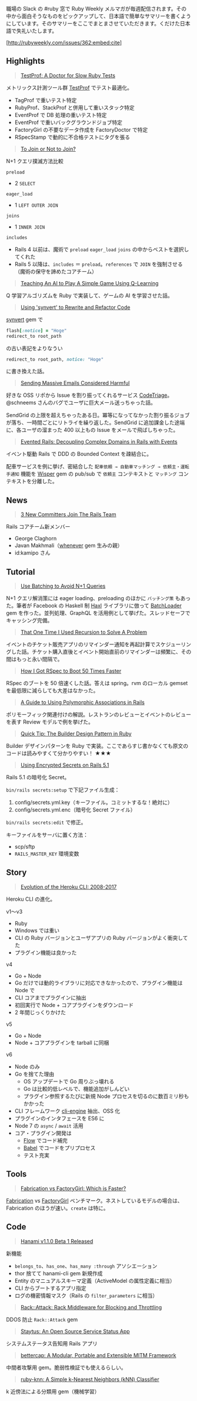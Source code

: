 職場の Slack の #ruby 窓で Ruby Weekly メルマガが毎週配信されます。その中から面白そうなものをピックアップして、日本語で簡単なサマリーを書くようにしています。そのサマリーをここでまとまさせていただきます。くだけた日本語で失礼いたします。

[http://rubyweekly.com/issues/362:embed:cite]

## Highlights

<a name="test-prof"></a>

> [TestProf: A Doctor for Slow Ruby Tests](https://evilmartians.com/chronicles/testprof-a-good-doctor-for-slow-ruby-tests)

メトリックス計測ツール群 [TestProf](https://github.com/palkan/test-prof) でテスト最適化。

- TagProf で重いテスト特定
- RubyProf、StackProf と併用して重いスタック特定
- EventProf で DB 処理の重いテスト特定
- EventProf で重いバックグラウンドジョブ特定
- FactoryGirl の不要なデータ作成を FactoryDoctor で特定
- RSpecStamp で動的に不合格テストにタグを張る

> [To Join or Not to Join?](https://goiabada.blog/to-join-or-not-to-join-an-act-of-includes-f6728fcefea3)

N+1 クエリ撲滅方法比較

`preload`

- 2 `SELECT`

`eager_load`

- 1 `LEFT OUTER JOIN`

`joins`

- 1 `INNER JOIN`

`includes`

- Rails 4 以前は、魔術で `preload` `eager_load` `joins` の中からベストを選択してくれた
- Rails 5 以降は、`includes` ＝ `preload`。`references` で `JOIN` を強制させる（魔術の保守を諦めたコアチーム）

> [Teaching An AI to Play A Simple Game Using Q-Learning](http://www.practicalai.io/teaching-ai-play-simple-game-using-q-learning/)

Q 学習アルゴリズムを Ruby で実装して、ゲームの AI を学習させた話。

> [Using 'synvert' to Rewrite and Refactor Code](https://thomasleecopeland.com/2017/08/15/automating-redirectto-flash-cleanup.html)

[synvert](https://github.com/xinminlabs/synvert) gem で

```ruby
flash[:notice] = "Hoge"
redirect_to root_path
```

の古い表記をよりなうい

```ruby
redirect_to root_path, notice: "Hoge"
```

に書き換えた話。

> [Sending Massive Emails Considered Harmful](https://www.schneems.com/2017/08/15/sending-massive-emails-considered-harmful/)

好きな OSS リポから Issue を割り振ってくれるサービス [CodeTriage](https://www.codetriage.com/)。@schneems さんのバグでユーザに巨大メール送っちゃった話。

SendGrid の上限を超えちゃったある日。冪等になってなかった割り振るジョブが落ち、一時間ごとにリトライを繰り返した。SendGrid に追加課金した途端に、各ユーザの溜まった 400 以上もの Issue をメールで飛ばしちゃった。

> [Evented Rails: Decoupling Complex Domains in Rails with Events](http://blog.carbonfive.com/2017/07/18/evented-rails-decoupling-complex-domains-in-rails-with-domain-events/)

イベント駆動 Rails で DDD の Bounded Context を疎結合に。

配車サービスを例に挙げ、密結合した `配車依頼 → 自動車マッチング → 依頼主・運転手通知` 機能を [Wisper](https://github.com/krisleech/wisper) gem の pub/sub で `依頼主` コンテキストと `マッチング` コンテキストを分離した。

## News

> [3 New Committers Join The Rails Team](http://weblog.rubyonrails.org/2017/8/15/three-new-committers/)

Rails コアチーム新メンバー

- George Claghorn
- Javan Makhmali（[whenever](https://github.com/javan/whenever) gem 生みの親）
- id:kamipo さん

## Tutorial

> [Use Batching to Avoid N+1 Queries](https://engineering.universe.com/batching-a-powerful-way-to-solve-n-1-queries-every-rubyist-should-know-24e20c6e7b94)

N+1 クエリ解消策には eager loading、preloading のほかに `バッチング策` もあった。筆者が Facebook の Haskell 制 [Haxl](https://github.com/facebook/Haxl) ライブラリに倣って [BatchLoader](https://github.com/exAspArk/batch-loader) gem を作った。並列処理、GraphQL を活用例として挙げた。スレッドセーフでキャッシング完備。

> [That One Time I Used Recursion to Solve A Problem](http://blog.arkency.com/that-one-time-i-used-recursion-to-solve-a-problem/)

イベントのチケット販売アプリのリマインダー通知を再起計算でスケジューリングした話。チケット購入直後とイベント開始直前のリマインダーは頻繁に、その間はもっと永い間隔で。

> [How I Got RSpec to Boot 50 Times Faster](https://schwad.github.io/ruby/rails/testing/2017/08/14/50-times-faster-rspec-loading.html)

RSpec のブートを 50 倍速くした話。答えは spring。rvm のローカル gemset を最低限に減らしても大差はなかった。

> [A Guide to Using Polymorphic Associations in Rails](https://semaphoreci.com/blog/2017/08/16/polymorphic-associations-in-rails.html)

ポリモーフィック関連付けの解説。レストランのレビューとイベントのレビューを表す Review モデルで例を挙げた。

> [Quick Tip: The Builder Design Pattern in Ruby](https://medium.com/kkempin/builder-design-pattern-in-ruby-dfa2d557ff1b)

Builder デザインパターンを Ruby で実装。ここであらすじ書かなくても原文のコードは読みやすくて分かりやすい！ ★★★

> [Using Encrypted Secrets on Rails 5.1](https://www.engineyard.com/blog/encrypted-rails-secrets-on-rails-5.1)

Rails 5.1 の暗号化 Secret。

`bin/rails secrets:setup` で下記ファイル生成：

1. config/secrets.yml.key（キーファイル。コミットするな！絶対に）
2. config/secrets.yml.enc（暗号化 Secret ファイル）

`bin/rails secrets:edit` で修正。

キーファイルをサーバに置く方法：

- scp/sftp
- `RAILS_MASTER_KEY` 環境変数

## Story

> [Evolution of the Heroku CLI: 2008-2017](https://blog.heroku.com/evolution-of-heroku-cli-2008-2017)

Heroku CLI の進化。

v1〜v3

- Ruby
- Windows では重い
- CLI の Ruby バージョンとユーザアプリの Ruby バージョンがよく衝突してた
- プラグイン機能は良かった

v4

- Go + Node
- Go だけでは動的ライブラリに対応できなかったので、プラグイン機能は Node で
- CLI コアまでプラグインに抽出
- 初回実行で Node + コアプラグインをダウンロード
- 2 年間じっくりかけた

v5

- Go + Node
- Node + コアプラグインを tarball に同梱

v6

- Node のみ
- Go を捨てた理由
  - OS アップデートで Go 周りぶっ壊れる
  - Go は比較的低レベルで、機能追加がしんどい
  - プラグイン参照するたびに新規 Node プロセスを切るのに数百ミリ秒もかかった
- CLI フレームワーク [cli-engine](https://github.com/heroku/cli-engine) 抽出、OSS 化
- プラグインのインタフェースを ES6 に
- Node 7 の `async` / `await` 活用
- コア・プラグイン開発は
  - [Flow](https://flow.org/) でコード補完
  - [Babel](https://babeljs.io/) でコードをプリプロセス
  - テスト充実

## Tools

> [Fabrication vs FactoryGirl: Which is Faster?](https://ksylvest.com/posts/2017-08-12/fabrication-vs-factorygirl)

[Fabrication](http://www.fabricationgem.org/) vs [FactoryGirl](https://github.com/thoughtbot/factory_girl) ベンチマーク。ネストしているモデルの場合は、Fabrication のほうが速い。`create` は特に。

## Code

<a name="hanami-1-1-0-beta-1"></a>

> [Hanami v1.1.0 Beta 1 Released](http://hanamirb.org/blog/2017/08/11/announcing-hanami-110beta1.html)

新機能

- `belongs_to`、`has_one`、`has_many :through` アソシエーション
- thor 捨てて hanami-cli gem 新規作成
- Entity のマニュアルスキーマ定義（ActiveModel の属性定義に相当）
- CLI からブートするアプリ指定
- ログの機密情報マスク（Rails の `filter_parameters` に相当）

> [Rack::Attack: Rack Middleware for Blocking and Throttling](https://github.com/kickstarter/rack-attack)

DDOS 防止 `Rack::Attack` gem

> [Staytus: An Open Source Service Status App](https://github.com/adamcooke/staytus)

システムステータス告知用 Rails アプリ

> [bettercap: A Modular, Portable and Extensible MITM Framework](https://github.com/evilsocket/bettercap)

中間者攻撃用 gem。脆弱性検証でも使えるらしい。

> [ruby-knn: A Simple k-Nearest Neighbors (kNN) Classifier](https://github.com/JonMidhir/ruby-knn)

k 近傍法による分類用 gem（機械学習）

